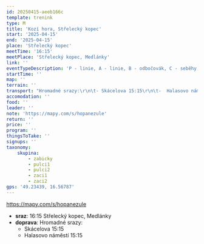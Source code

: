 ```yaml
---
id: 20250415-aeeb166c
template: trenink
type: M
title: 'Kozí hora, Střelecký kopec'
start: '2025-04-15'
end: '2025-04-15'
place: 'Střelecký kopec'
meetTime: '16:15'
meetPlace: 'Střelecký kopec, Medlánky'
link: ''
eventTypeDescription: 'P - linie, A - linie, B - odbočovák, C - seběhy, K - odbočovák'
startTime: ''
map: ''
terrain: ''
transport: "Hromadné srazy:\r\n\t- Skácelova 15:15\r\n\t-  Halasovo náměstí 15:15"
accomodation: ''
food: ''
leader: ''
note: 'https://mapy.com/s/hopanezule'
return: ''
price: ''
program: ''
thingsToTake: ''
signups: ''
taxonomy:
    skupina:
        - zabicky
        - pulci1
        - pulci2
        - zaci1
        - zaci2
gps: '49.23439, 16.56787'
---
```


https://mapy.com/s/hopanezule
* **sraz**: 16:15 Střelecký kopec, Medlánky
* **doprava**: Hromadné srazy:
	- Skácelova 15:15
	-  Halasovo náměstí 15:15
